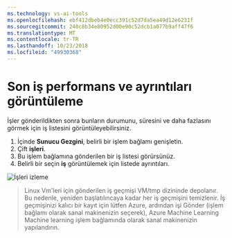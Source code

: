 ```yaml
---
ms.technology: vs-ai-tools
ms.openlocfilehash: ebf412dbeb4e0ecc391c52d7da5ea49d12e6231f
ms.sourcegitcommit: 240c8b34e80952d00e90c52dcb1a077b9aff47f6
ms.translationtype: MT
ms.contentlocale: tr-TR
ms.lasthandoff: 10/23/2018
ms.locfileid: "49930368"
---
```

# <a name="view-recent-job-performance-and-details"></a>Son iş performans ve ayrıntıları görüntüleme

İşler gönderildikten sonra bunların durumunu, süresini ve daha fazlasını görmek için iş listesini görüntüleyebilirsiniz.

1. İçinde **Sunucu Gezgini**, belirli bir işlem bağlamı genişletin.
2. Çift **işleri**.
3. Bu işlem bağlamına gönderilen bir iş listesi görürsünüz.
4. Belirli bir seçin **iş** görüntülemek için listede ayrıntıları.

![İşleri izleme](media/job-details/monitor-jobs.png)

> Linux Vm'leri için gönderilen iş geçmişi VM/tmp dizininde depolanır. Bu nedenle, yeniden başlatılıncaya kadar her iş geçmişini temizlenir. İş geçmişinizi kalıcı bir kayıt için lütfen Azure, ardından işi Gönder (işlem bağlamı olarak sanal makinenizin seçerek), Azure Machine Learning Machine learning işlem bağlamında olarak sanal makinenizin yapılandırın.